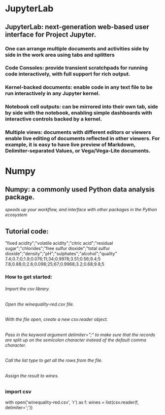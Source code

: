 # JupyterLab

## JupyterLab: next-generation web-based user interface for Project Jupyter.

### One can arrange multiple documents and activities side by side in the work area using tabs and splitters

### Code Consoles: provide transient scratchpads for running code interactively, with full support for rich output.

### Kernel-backed documents: enable code in any text file to be run interactively in any Jupyter kernel.

### Notebook cell outputs: can be mirrored into their own tab, side by side with the notebook, enabling simple dashboards with interactive controls backed by a kernel.

### Multiple views: documents with different editors or viewers enable live editing of documents reflected in other viewers. For example, it is easy to have live preview of Markdown, Delimiter-separated Values, or Vega/Vega-Lite documents.

# Numpy

## Numpy: a commonly used Python data analysis package. 
###### speeds up your workflow, and interface with other packages in the Python ecosystem

## Tutorial code:
"fixed acidity";"volatile acidity";"citric acid";"residual sugar";"chlorides";"free sulfur dioxide";"total sulfur dioxide";"density";"pH";"sulphates";"alcohol";"quality"
7.4;0.7;0;1.9;0.076;11;34;0.9978;3.51;0.56;9.4;5
7.8;0.88;0;2.6;0.098;25;67;0.9968;3.2;0.68;9.8;5

### How to get started:
###### Import the csv library.
###### Open the winequality-red.csv file.
###### With the file open, create a new csv.reader object.
###### Pass in the keyword argument delimiter=";" to make sure that the records are split up on the semicolon character instead of the default comma character.
###### Call the list type to get all the rows from the file.
###### Assign the result to wines.

### import csv
with open('winequality-red.csv', 'r') as f:
    wines = list(csv.reader(f, delimiter=';'))
    

